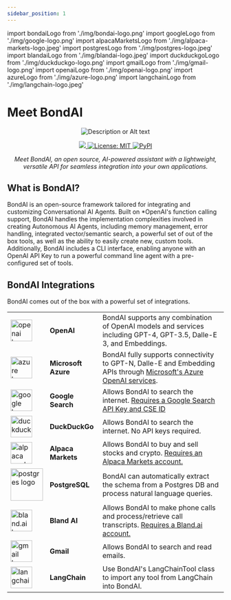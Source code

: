 ```yaml
---
sidebar_position: 1
---
```


import bondaiLogo from './img/bondai-logo.png'
import googleLogo from './img/google-logo.png'
import alpacaMarketsLogo from './img/alpaca-markets-logo.jpeg'
import postgresLogo from './img/postgres-logo.jpeg'
import blandaiLogo from './img/blandai-logo.jpeg'
import duckduckgoLogo from './img/duckduckgo-logo.png'
import gmailLogo from './img/gmail-logo.png'
import openaiLogo from './img/openai-logo.png'
import azureLogo from './img/azure-logo.png'
import langchainLogo from './img/langchain-logo.jpeg'

# Meet BondAI

<p align="center">
<img src={bondaiLogo} alt="Description or Alt text" style={{borderRadius: "10px", width: "50%"}}  alt="logo" />
</p>

<p align="center">
    <a href="https://discord.gg/WZEdaZUn" target="_blank">
			<img src="https://img.shields.io/static/v1?label=Join&message=%20discord!&color=mediumslateblue"/>
		</a>
    <a href="https://opensource.org/licenses/MIT" style={{marginLeft: '10px'}}><img src="https://img.shields.io/badge/License-MIT-yellow.svg" alt="License: MIT"/>
    <img src="https://img.shields.io/pypi/v/bondai" style={{marginLeft: '10px'}} alt="PyPI"/>
    </a>
</p>
<p align="center"><em>Meet BondAI, an open source, AI-powered assistant with a lightweight, versatile API for seamless integration into your own applications.</em></p>

## What is BondAI?

BondAI is an open-source framework tailored for integrating and customizing Conversational AI Agents. Built on *OpenAI's function calling support, BondAI handles the implementation complexities involved in creating Autonomous AI Agents, including memory management, error handling, integrated vector/semantic search, a powerful set of out of the box tools, as well as the ability to easily create new, custom tools. Additionally, BondAI includes a CLI interface, enabling anyone with an OpenAI API Key to run a powerful command line agent with a pre-configured set of tools.

## BondAI Integrations

BondAI comes out of the box with a powerful set of integrations.

|     |  |  |
| -------- | ------- |------- |
| <img src={openaiLogo} alt="openai logo" width="50"/> | **OpenAI**     | BondAI supports any combination of OpenAI models and services including GPT-4, GPT-3.5, Dalle-E 3, and Embeddings.  |
| <img src={azureLogo} alt="azure logo" width="50"/> | **Microsoft Azure**     | BondAI fully supports connectivity to GPT-N, Dalle-E and Embedding APIs through [Microsoft's Azure OpenAI services](https://azure.microsoft.com/en-us/products/ai-services/openai-service).  |
| <img src={googleLogo} alt="google logo" width="50"/>  | **Google Search**    | Allows BondAI to search the internet. [Requires a Google Search API Key and CSE ID](https://developers.google.com/custom-search/v1/introduction) |
| <img src={duckduckgoLogo} alt="duckduckgo logo" width="50"/> | **DuckDuckGo**     | Allows BondAI to search the internet. No API keys required. |
| <img src={alpacaMarketsLogo} alt="alpaca markets logo" width="50"/> | **Alpaca Markets**     | Allows BondAI to buy and sell stocks and crypto. [Requires an Alpaca Markets account.](https://alpaca.markets/)  |
| <img src={postgresLogo} alt="postgres logo" width="75"/>    | **PostgreSQL**    | BondAI can automatically extract the schema from a Postgres DB and process natural language queries. |
| <img src={blandaiLogo} alt="bland.ai logo" width="50"/> | **Bland AI**     | Allows BondAI to make phone calls and process/retrieve call transcripts. [Requires a Bland.ai account.](https://www.bland.ai/)  |
| <img src={gmailLogo} alt="gmail logo" width="50"/> | **Gmail**     | Allows BondAI to search and read emails.  |
| <img src={langchainLogo} alt="langchain logo" width="50"/> | **LangChain**     | Use BondAI's LangChainTool class to import any tool from LangChain into BondAI.  |

